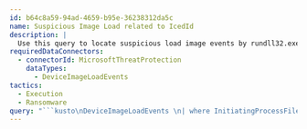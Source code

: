 ```yaml
---
id: b64c8a59-94ad-4659-b95e-36238312da5c
name: Suspicious Image Load related to IcedId
description: |
  Use this query to locate suspicious load image events by rundll32.exe or regsvr32.exe, a behavior associated with IcedId, which can lead to ransomware.
requiredDataConnectors:
  - connectorId: MicrosoftThreatProtection
    dataTypes:
      - DeviceImageLoadEvents
tactics:
  - Execution
  - Ransomware
query: "```kusto\nDeviceImageLoadEvents \n| where InitiatingProcessFileName in~ ('rundll32.exe','regsvr32.exe') \n| where FileName endswith '.txt' or FileName endswith '.pdf'\n```"
---
```



